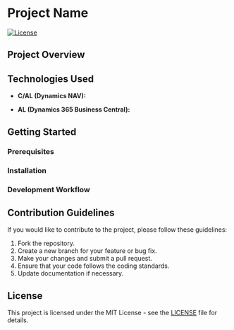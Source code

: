 # Project Name

[![License](https://img.shields.io/badge/License-MIT-blue.svg)](LICENSE)

## Project Overview


## Technologies Used

- **C/AL (Dynamics NAV):**
 
  
- **AL (Dynamics 365 Business Central):**
  

## Getting Started

### Prerequisites



### Installation



### Development Workflow



## Contribution Guidelines

If you would like to contribute to the project, please follow these guidelines:

1. Fork the repository.
2. Create a new branch for your feature or bug fix.
3. Make your changes and submit a pull request.
4. Ensure that your code follows the coding standards.
5. Update documentation if necessary.

## License

This project is licensed under the MIT License - see the [LICENSE](LICENSE) file for details.
